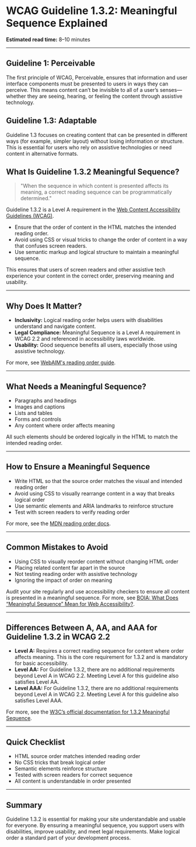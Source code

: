 <!--
title: 1.3.2 - Meaningful Sequence
series: Making the Web Accessible for All
description: A practical guide to WCAG Guideline 1.3.2 (Meaningful Sequence)—what it means, why it matters, and how to ensure content is presented in a logical order for all users.
keywords: wcag 1.3.2, meaningful sequence, accessibility, web standards, reading order, digital inclusion
image: WCAG-Series-1.3.2.png
imageAlt: Blue text on yellow background saying, "Web Content Accessibiilty Guiedlines (WCAG) 1.3.2 Explained, Meaningful Sequence"
status: published
date: 2025-07-01
excerpt: This guideline ensures content is presented in a logical order for all users.
next: /wcag/WCAG-Guideline-1-3-3-Sensory-Characteristics-Explained, Guideline 1.3.3 - Sensory Characteristics
previous: /wcag/WCAG-Guideline-1-3-1-Info-and-Relationships-Explained, Guideline 1.3.1 - Info and Relationships
-->

# **WCAG Guideline 1.3.2: Meaningful Sequence Explained**

**Estimated read time:** 8–10 minutes

---

## **Guideline 1: Perceivable**

The first principle of WCAG, Perceivable, ensures that information and user interface components must be presented to users in ways they can perceive. This means content can’t be invisible to all of a user’s senses—whether they are seeing, hearing, or feeling the content through assistive technology.

## **Guideline 1.3: Adaptable**

Guideline 1.3 focuses on creating content that can be presented in different ways (for example, simpler layout) without losing information or structure. This is essential for users who rely on assistive technologies or need content in alternative formats.

## **What Is Guideline 1.3.2 Meaningful Sequence?**

> "When the sequence in which content is presented affects its meaning, a correct reading sequence can be programmatically determined."

Guideline 1.3.2 is a Level A requirement in the [Web Content Accessibility Guidelines (WCAG)](https://www.w3.org/WAI/WCAG22/quickref/#meaningful-sequence).

- Ensure that the order of content in the HTML matches the intended reading order.
- Avoid using CSS or visual tricks to change the order of content in a way that confuses screen readers.
- Use semantic markup and logical structure to maintain a meaningful sequence.

This ensures that users of screen readers and other assistive tech experience your content in the correct order, preserving meaning and usability.

---

## **Why Does It Matter?**

- **Inclusivity:** Logical reading order helps users with disabilities understand and navigate content.
- **Legal Compliance:** Meaningful Sequence is a Level A requirement in WCAG 2.2 and referenced in accessibility laws worldwide.
- **Usability:** Good sequence benefits all users, especially those using assistive technology.

For more, see [WebAIM's reading order guide](https://webaim.org/techniques/semanticstructure/#readingorder).

---

## **What Needs a Meaningful Sequence?**

- Paragraphs and headings
- Images and captions
- Lists and tables
- Forms and controls
- Any content where order affects meaning

All such elements should be ordered logically in the HTML to match the intended reading order.

---

## **How to Ensure a Meaningful Sequence**

- Write HTML so that the source order matches the visual and intended reading order
- Avoid using CSS to visually rearrange content in a way that breaks logical order
- Use semantic elements and ARIA landmarks to reinforce structure
- Test with screen readers to verify reading order

For more, see the [MDN reading order docs](https://developer.mozilla.org/en-US/docs/Web/Accessibility/Understanding_WCAG/Perceivable#meaningful_sequence).

---

## **Common Mistakes to Avoid**

- Using CSS to visually reorder content without changing HTML order
- Placing related content far apart in the source
- Not testing reading order with assistive technology
- Ignoring the impact of order on meaning

Audit your site regularly and use accessibility checkers to ensure all content is presented in a meaningful sequence. For more, see [BOIA: What Does “Meaningful Sequence” Mean for Web Accessibility?](https://www.boia.org/blog/what-does-meaningful-sequence-mean-for-web-accessibility).

---

## **Differences Between A, AA, and AAA for Guideline 1.3.2 in WCAG 2.2**

- **Level A:** Requires a correct reading sequence for content where order affects meaning. This is the core requirement for 1.3.2 and is mandatory for basic accessibility.
- **Level AA:** For Guideline 1.3.2, there are no additional requirements beyond Level A in WCAG 2.2. Meeting Level A for this guideline also satisfies Level AA.
- **Level AAA:** For Guideline 1.3.2, there are no additional requirements beyond Level A in WCAG 2.2. Meeting Level A for this guideline also satisfies Level AAA.

For more, see the [W3C’s official documentation for 1.3.2 Meaningful Sequence](https://www.w3.org/WAI/WCAG22/Understanding/meaningful-sequence.html).

---

## **Quick Checklist**

- HTML source order matches intended reading order
- No CSS tricks that break logical order
- Semantic elements reinforce structure
- Tested with screen readers for correct sequence
- All content is understandable in order presented

---

## **Summary**

Guideline 1.3.2 is essential for making your site understandable and usable for everyone. By ensuring a meaningful sequence, you support users with disabilities, improve usability, and meet legal requirements. Make logical order a standard part of your development process.
